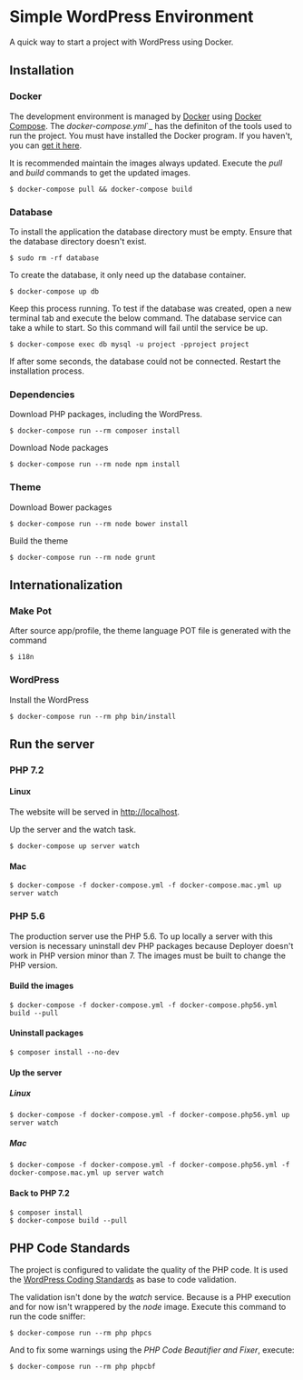 # Simple WordPress Environment

A quick way to start a project with WordPress using Docker.

## Installation

### Docker

The development environment is managed by [Docker](https://www.docker.com/) using [Docker Compose](https://docs.docker.com/compose/overview/). The _docker-compose.yml_`_ has the definiton of the tools used to run the project. You must have installed the Docker program. If you haven't, you can [get it here](https://www.docker.com/get-docker).

It is recommended maintain the images always updated. Execute the _pull_ and _build_ commands to get the updated images.

    $ docker-compose pull && docker-compose build

### Database

To install the application the database directory must be empty. Ensure that the database directory doesn't exist.

    $ sudo rm -rf database

To create the database, it only need up the database container.

    $ docker-compose up db

Keep this process running. To test if the database was created, open a new terminal tab and execute the below command. The database service can take a while to start. So this command will fail until the service be up.

    $ docker-compose exec db mysql -u project -pproject project

If after some seconds, the database could not be connected. Restart the installation process.

### Dependencies

Download PHP packages, including the WordPress.

    $ docker-compose run --rm composer install

Download Node packages

    $ docker-compose run --rm node npm install

### Theme

Download Bower packages

    $ docker-compose run --rm node bower install

Build the theme

    $ docker-compose run --rm node grunt

## Internationalization

### Make Pot

After source app/profile, the theme language POT file is generated with the command

	$ i18n

### WordPress

Install the WordPress

    $ docker-compose run --rm php bin/install

## Run the server

### PHP 7.2

#### Linux

The website will be served in [http://localhost](http://localhost).

Up the server and the watch task.

    $ docker-compose up server watch

#### Mac

    $ docker-compose -f docker-compose.yml -f docker-compose.mac.yml up server watch

### PHP 5.6

The production server use the PHP 5.6. To up locally a server with this version is necessary uninstall dev PHP packages because Deployer doesn't work in PHP version minor than 7. The images must be built to change the PHP version.

#### Build the images

    $ docker-compose -f docker-compose.yml -f docker-compose.php56.yml build --pull

#### Uninstall packages

    $ composer install --no-dev

#### Up the server

##### Linux

    $ docker-compose -f docker-compose.yml -f docker-compose.php56.yml up server watch

##### Mac

    $ docker-compose -f docker-compose.yml -f docker-compose.php56.yml -f docker-compose.mac.yml up server watch

#### Back to PHP 7.2

    $ composer install
    $ docker-compose build --pull

## PHP Code Standards

The project is configured to validate the quality of the PHP code. It is used the [WordPress Coding Standards](https://make.wordpress.org/core/handbook/best-practices/coding-standards/php/) as base to code validation.

The validation isn't done by the _watch_ service. Because is a PHP execution and for now isn't wrappered by the _node_ image. Execute this command to run the code sniffer:

    $ docker-compose run --rm php phpcs

And to fix some warnings using the _PHP Code Beautifier and Fixer_, execute:

    $ docker-compose run --rm php phpcbf
